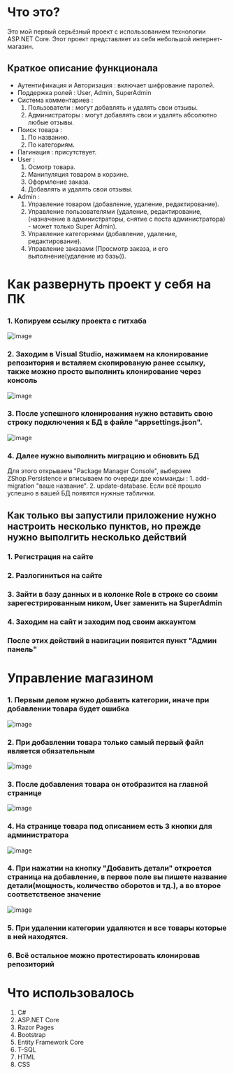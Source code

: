  # Что это? #
 Это мой первый серьёзный проект с использованием технологии ASP.NET Core.
 Этот проект представляет из себя небольшой интернет-магазин.
 
 ## Краткое описание функционала ##
 + Аутентификация и Авторизация : включает шифрование паролей.
 + Поддержка ролей : User, Admin, SuperAdmin
 + Система комментариев :
      1. Пользователи : могут добавлять и удалять свои отзывы.
      2. Администраторы : могут добавлять свои и удалять абсолютно любые отзывы.
 + Поиск товара : 
      1. По названию.
      2. По категориям.
 + Пагинация : присутствует.
 + User : 
      1. Осмотр товара.
      2. Манипуляция товаром в корзине.
      3. Оформление заказа.
      4. Добавлять и удалять свои отзывы.
 + Admin : 
      1. Управление товаром (добавление, удаление, редактирование).
      2. Управление пользователями (удаление, редактирование, (назначение в администраторы, снятие с поста администратора) - может только Super Admin).
      3. Управление категориями (добавление, удаление, редактирование).
      4. Управление заказами (Просмотр заказа, и его выполнение(удаление из базы)).        

 
 # Как развернуть проект у себя на ПК #
 
 ### 1. Копируем ссылку проекта с гитхаба ###
 ![image](https://user-images.githubusercontent.com/68823930/96573109-5c8d5680-12d6-11eb-9888-f87ccadfe64d.png)
 
 ### 2. Заходим в Visual Studio, нажимаем на клонирование репозитория и всталяем скопированую ранее ссылку, также можно просто выполнить клонирование через консоль ###
![image](https://user-images.githubusercontent.com/68823930/96573705-33b99100-12d7-11eb-88a5-9359bf2f5888.png)
 
 ### 3. После успешного клонирования нужно вставить свою строку подключения к БД в файле "appsettings.json". ### 
 ![image](https://user-images.githubusercontent.com/68823930/96574320-f86b9200-12d7-11eb-9a3e-abdf144cb576.png)
 
 ### 4. Далее нужно выполнить миграцию и обновить БД ###
 Для этого открываем "Package Manager Console", выбераем ZShop.Persistence
 и вписываем по очереди две комманды : 1. add-migration "ваше название". 2. update-database.
 Если всё прошло успешно в вашей БД появятся нужные таблички.
 
 
 
 ## Как только вы запустили приложение нужно настроить несколько пунктов, но прежде нужно выполгить несколько действий ##
 ### 1. Регистрация на сайте ###
 ### 2. Разлогиниться на сайте ###
 ### 3. Зайти в базу данных и в колонке Role в строке со своим зарегестрированным ником, User заменить на SuperAdmin ###
 ### 4. Заходим на сайт и заходим под своим аккаунтом ###
 ### После этих действий в навигации появится пункт "Админ панель" ###
 
 # Управление магазином #
 
 ### 1. Первым делом нужно добавить категории, иначе при добавлении товара будет ошибка ###
 ![image](https://user-images.githubusercontent.com/68823930/96577777-ce689e80-12dc-11eb-9b3f-fe94be44c025.png)
 
 ### 2. При добавлении товара только самый первый файл является обязательным
 ![image](https://user-images.githubusercontent.com/68823930/96578057-433bd880-12dd-11eb-88aa-e541efaadd16.png)
 
 ### 3. После добавления товара он отобразится на главной странице ###
 ![image](https://user-images.githubusercontent.com/68823930/100987630-ce0c2600-355f-11eb-804b-6f08a84999a2.png)

 
 ### 4. На странице товара под описанием есть 3 кнопки для администратора ###
![image](https://user-images.githubusercontent.com/68823930/96578521-015f6200-12de-11eb-920c-7624aee7dfe0.png)
 ### 4. При нажатии на кнопку "Добавить детали" откроется страница на добавление, в первое поле вы пишете название детали(мощность, количество оборотов и тд.), а во второе соответственое значение ###
 ![image](https://user-images.githubusercontent.com/68823930/96578831-80ed3100-12de-11eb-9c6a-ee1bf9c959c0.png)

 ### 5. При удалении категории удаляются и все товары которые в ней находятся.
 
 ### 6. Всё остальное можно протестировать клонировав репозиторий ###

 
   # Что использовалось #
   1. C#
   2. ASP.NET Core
   3. Razor Pages
   4. Bootstrap
   5. Entity Framework Core
   6. T-SQL
   7. HTML
   8. CSS
 

 
   
 
 
 
 
 
 
 
 
